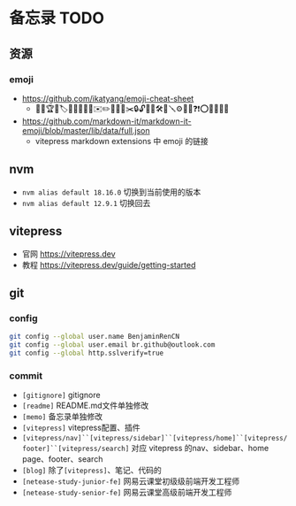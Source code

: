 # 备忘录 TODO

## 资源

### emoji

* https://github.com/ikatyang/emoji-cheat-sheet
    * 🚀🎉🏆🔖🏷📔📗📙📘📓✉️✏️📅📎📌✂️🔒🔓🔑🔨🛠🔧🪛⚙️🔗🚫❓❗⭕❌✅❎🚩
* https://github.com/markdown-it/markdown-it-emoji/blob/master/lib/data/full.json
  * vitepress markdown extensions 中 emoji 的链接

## nvm

* `nvm alias default 18.16.0` 切换到当前使用的版本
* `nvm alias default 12.9.1` 切换回去

## vitepress

* 官网 https://vitepress.dev
* 教程 https://vitepress.dev/guide/getting-started

## git

### config

```bash
git config --global user.name BenjaminRenCN
git config --global user.email br.github@outlook.com
git config --global http.sslverify=true
```

### commit

* `[gitignore]` gitignore
* `[readme]` README.md文件单独修改
* `[memo]` 备忘录单独修改
* `[vitepress]` vitepress配置、插件
* `[vitepress/nav]``[vitepress/sidebar]``[vitepress/home]``[vitepress/footer]``[vitepress/search]` 对应 vitepress 的nav、sidebar、home page、footer、search
* `[blog]` 除了`[vitepress]`、笔记、代码的
* `[netease-study-junior-fe]` 网易云课堂初级级前端开发工程师
* `[netease-study-senior-fe]` 网易云课堂高级前端开发工程师
